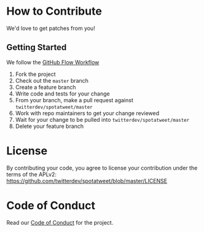 # How to Contribute

We'd love to get patches from you!

## Getting Started

We follow the [GitHub Flow Workflow](https://guides.github.com/introduction/flow/)

1.  Fork the project
1.  Check out the `master` branch
1.  Create a feature branch
1.  Write code and tests for your change
1.  From your branch, make a pull request against `twitterdev/spotatweet/master`
1.  Work with repo maintainers to get your change reviewed
1.  Wait for your change to be pulled into `twitterdev/spotatweet/master`
1.  Delete your feature branch

# License

By contributing your code, you agree to license your contribution under the
terms of the APLv2: https://github.com/twitterdev/spotatweet/blob/master/LICENSE

# Code of Conduct

Read our [Code of Conduct](CODE_OF_CONDUCT.md) for the project.
